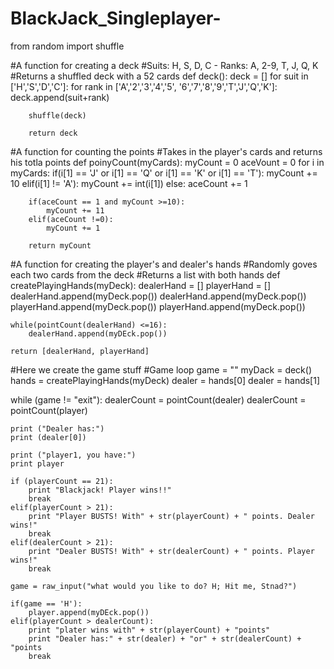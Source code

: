 # BlackJack_Singleplayer-
from random import shuffle

#A function for creating a deck
#Suits: H, S, D, C - Ranks: A, 2-9, T, J, Q, K
#Returns a shuffled deck with a 52 cards
def deck():
    deck = []
    for suit in ['H','S','D','C']:
        for rank in ['A','2','3','4','5', '6','7','8','9','T','J','Q','K']:
            deck.append(suit+rank)

        shuffle(deck)

        return deck
            
#A function for counting the points
#Takes in the player's cards and returns his totla points
def poinyCount(myCards):
    myCount = 0
    aceVount = 0
    for i in myCards:
        if(i[1] == 'J' or i[1] == 'Q' or i[1] == 'K' or i[1] == 'T'):
            myCount += 10
        elif(i[1] != 'A'):
            myCount += int(i[1])
        else:
            aceCount += 1

        if(aceCount == 1 and myCount >=10):
            myCount += 11
        elif(aceCount !=0):
            myCount += 1

        return myCount 
 
#A function for creating the player's and dealer's hands
#Randomly goves each two cards from the deck
#Returns a list with both hands
def createPlayingHands(myDeck):
    dealerHand = []
    playerHand = []
    dealerHand.append(myDeck.pop())
    dealerHand.append(myDeck.pop())
    playerHand.append(myDeck.pop())
    playerHand.append(myDeck.pop())

    while(pointCount(dealerHand) <=16):
        dealerHand.append(myDEck.pop())

    return [dealerHand, playerHand]

    
#Here we create the game stuff
#Game loop 
game = ""
myDack = deck()
hands = createPlayingHands(myDeck)
dealer = hands[0]
dealer = hands[1]

while (game != "exit"):
    dealerCount = pointCount(dealer)
    dealerCount = pointCount(player)

    print ("Dealer has:")
    print (dealer[0])

    print ("player1, you have:")
    print player

    if (playerCount == 21):
        print "Blackjack! Player wins!!"
        break
    elif(playerCount > 21):
        print "Player BUSTS! With" + str(playerCount) + " points. Dealer wins!"
        break
    elif(dealerCount > 21):
        print "Dealer BUSTS! With" + str(dealerCount) + " points. Player wins!"
        break

    game = raw_input("what would you like to do? H; Hit me, Stnad?")

    if(game == 'H'):
        player.append(myDEck.pop())
    elif(playerCount > dealerCount):
        print "plater wins with" + str(playerCount) + "points"
        print "Dealer has:" + str(dealer) + "or" + str(dealerCount) + "points
        break
    
